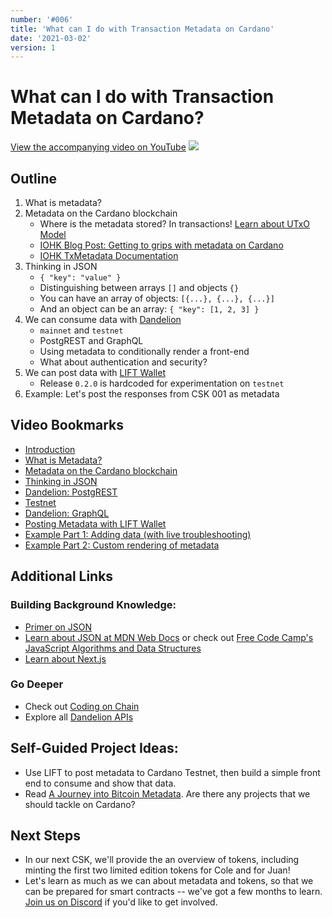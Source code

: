 ```yaml
---
number: '#006'
title: 'What can I do with Transaction Metadata on Cardano'
date: '2021-03-02'
version: 1
---      
```


# What can I do with Transaction Metadata on Cardano?
[View the accompanying video on YouTube](https://youtu.be/t3RGq_m9ISI)
![](/csks/006cover.png)

## Outline
1. What is metadata?
2. Metadata on the Cardano blockchain
    - Where is the metadata stored? In transactions! [Learn about UTxO Model](https://docs.cardano.org/projects/adrestia/en/latest/key-concepts/utxo.html)
    - [IOHK Blog Post: Getting to grips with metadata on Cardano](https://iohk.io/en/blog/posts/2020/11/03/getting-to-grips-with-metadata-on-cardano/)
    - [IOHK TxMetadata Documentation](https://github.com/input-output-hk/cardano-wallet/wiki/TxMetadata)
3. Thinking in JSON
    - `{ "key": "value" }`
    - Distinguishing between arrays `[]` and objects `{}`
    - You can have an array of objects: `[{...}, {...}, {...}]`
    - And an object can be an array: `{ "key": [1, 2, 3] }`
4. We can consume data with [Dandelion](https://gimbalabs.com/dandelion/apis)
    - `mainnet` and `testnet`
    - PostgREST and GraphQL
    - Using metadata to conditionally render a front-end
    - What about authentication and security?
5. We can post data with [LIFT Wallet](https://github.com/CodingOnChain/lift-wallet/releases/tag/0.2.0)
    - Release `0.2.0` is hardcoded for experimentation on `testnet`
6. Example: Let's post the responses from CSK 001 as metadata

## Video Bookmarks
- [Introduction](https://youtu.be/t3RGq_m9ISI?t=0)
- [What is Metadata?](https://youtu.be/t3RGq_m9ISI?t=232)
- [Metadata on the Cardano blockchain](https://youtu.be/t3RGq_m9ISI?t=420)
- [Thinking in JSON](https://youtu.be/t3RGq_m9ISI?t=567)
- [Dandelion: PostgREST](https://youtu.be/t3RGq_m9ISI?t=884)
- [Testnet](https://youtu.be/t3RGq_m9ISI?t=1245)
- [Dandelion: GraphQL](https://youtu.be/t3RGq_m9ISI?t=1343) 
- [Posting Metadata with LIFT Wallet](https://youtu.be/t3RGq_m9ISI?t=1845)
- [Example Part 1: Adding data (with live troubleshooting)](https://youtu.be/t3RGq_m9ISI?t=2005) 
- [Example Part 2: Custom rendering of metadata](https://youtu.be/t3RGq_m9ISI?t=3028)

## Additional Links
### Building Background Knowledge:
- [Primer on JSON](https://learnxinyminutes.com/docs/json/)
- [Learn about JSON at MDN Web Docs](https://developer.mozilla.org/en-US/docs/Learn/JavaScript/Objects/JSON) or check out [Free Code Camp's JavaScript Algorithms and Data Structures](https://www.freecodecamp.org/learn/javascript-algorithms-and-data-structures/)
- [Learn about Next.js](https://nextjs.org/)

### Go Deeper
- Check out [Coding on Chain](https://www.youtube.com/channel/UChp9R55VgwkjMzGP9qMa66g)
- Explore all [Dandelion APIs](https://gimbalabs.com/dandelion/apis)

## Self-Guided Project Ideas:
- Use LIFT to post metadata to Cardano Testnet, then build a simple front end to consume and show that data.
- Read [A Journey into Bitcoin Metadata](https://www.researchgate.net/publication/330385593_A_Journey_into_Bitcoin_Metadata). Are there any projects that we should tackle on Cardano?

## Next Steps
- In our next CSK, we'll provide the an overview of tokens, including minting the first two limited edition tokens for Cole and for Juan!
- Let's learn as much as we can about metadata and tokens, so that we can be prepared for smart contracts -- we've got a few months to learn. [Join us on Discord](https://discord.gg/NrHJjWzrv2) if you'd like to get involved.
